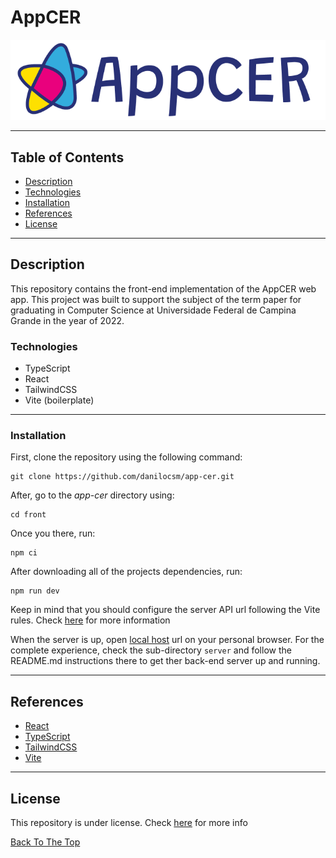 # AppCER

![Project Image](./front/logo.png)

---

## Table of Contents

- [Description](#description)
- [Technologies](#technologies)
- [Installation](#installation)
- [References](#references)
- [License](#license)

---

## Description

This repository contains the front-end implementation of the AppCER web app. This project was built to support the subject of the term paper for graduating in Computer Science at Universidade Federal de Campina Grande in the year of 2022.

### Technologies

- TypeScript
- React
- TailwindCSS
- Vite (boilerplate)

---

### Installation

First, clone the repository using the following command:

```console
git clone https://github.com/danilocsm/app-cer.git
```

After, go to the _app-cer_ directory using:

```console
cd front
```

Once you there, run:

```console
npm ci
```

After downloading all of the projects dependencies, run:

```console
npm run dev
```

Keep in mind that you should configure the server API url following the Vite rules. Check [here](https://vitejs.dev/guide/env-and-mode.html) for more information

When the server is up, open [local host](https://localhost:3000) url on your personal browser. For the complete experience, check the sub-directory `server` and follow the README.md instructions there to get ther back-end server up and running.

---

## References

- [React](https://pt-br.reactjs.org)
- [TypeScript](https://www.typescriptlang.org)
- [TailwindCSS](https://tailwindcss.com)
- [Vite](https://vitejs.dev)

---

## License

This repository is under license. Check [here](LICENSE.md) for more info

[Back To The Top](#appcer)
